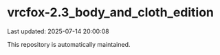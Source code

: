 # vrcfox-2.3_body_and_cloth_edition

Last updated: 2025-07-14 20:00:08

This repository is automatically maintained.
